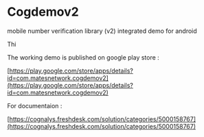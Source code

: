 # Cogdemov2
mobile number verification library (v2) integrated demo for android


Thi

The working demo is published on google play store :

[https://play.google.com/store/apps/details?id=com.matesnetwork.cogdemov2](https://play.google.com/store/apps/details?id=com.matesnetwork.cogdemov2)


For documentaion :

[https://cognalys.freshdesk.com/solution/categories/5000158767](https://cognalys.freshdesk.com/solution/categories/5000158767)


